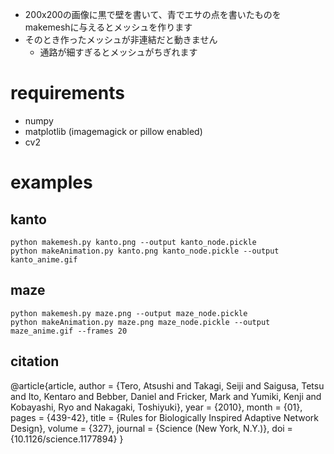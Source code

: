 
- 200x200の画像に黒で壁を書いて、青でエサの点を書いたものをmakemeshに与えるとメッシュを作ります
- そのとき作ったメッシュが非連結だと動きません
    - 通路が細すぎるとメッシュがちぎれます

# requirements
- numpy
- matplotlib (imagemagick or pillow enabled)
- cv2

# examples

## kanto
```
python makemesh.py kanto.png --output kanto_node.pickle
python makeAnimation.py kanto.png kanto_node.pickle --output kanto_anime.gif
```

## maze
```
python makemesh.py maze.png --output maze_node.pickle
python makeAnimation.py maze.png maze_node.pickle --output maze_anime.gif --frames 20
```
## citation
@article{article,
    author = {Tero, Atsushi and Takagi, Seiji and Saigusa, Tetsu and Ito, Kentaro and Bebber, Daniel and Fricker, Mark and Yumiki, Kenji and Kobayashi, Ryo and Nakagaki, Toshiyuki},
    year = {2010},
    month = {01},
    pages = {439-42},
    title = {Rules for Biologically Inspired Adaptive Network Design},
    volume = {327},
    journal = {Science (New York, N.Y.)},
    doi = {10.1126/science.1177894}
}
